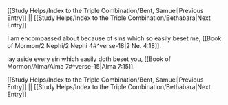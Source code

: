[[Study Helps/Index to the Triple Combination/Bent, Samuel|Previous Entry]]  ||  [[Study Helps/Index to the Triple Combination/Bethabara|Next Entry]]

 I am encompassed about because of sins which so easily beset me, [[Book of Mormon/2 Nephi/2 Nephi 4#^verse-18|2 Ne. 4:18]].

 lay aside every sin which easily doth beset you, [[Book of Mormon/Alma/Alma 7#^verse-15|Alma 7:15]].

[[Study Helps/Index to the Triple Combination/Bent, Samuel|Previous Entry]]  ||  [[Study Helps/Index to the Triple Combination/Bethabara|Next Entry]]